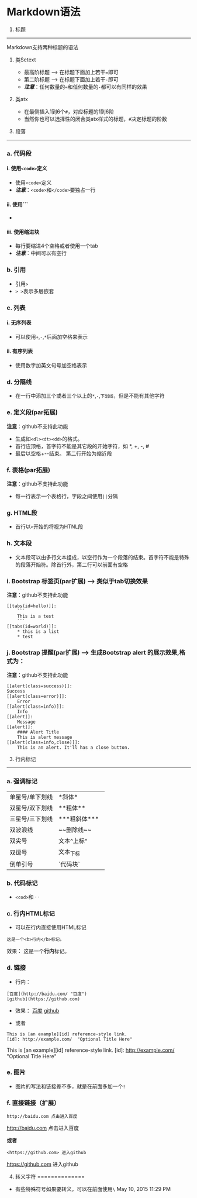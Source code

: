Markdown语法
===============
1. 标题
---------------
Markdown支持两种标题的语法

1. 类Setext
    * 最高阶标题 --> 在标题下面加上若干`=`即可
    * 第二阶标题 --> 在标题下面加上若干`-`即可
    * ***注意***：任何数量的`=`和任何数量的`-`都可以有同样的效果
2. 类atx
    * 在最侧插入1到6个`#`，对应标题的1到6阶
    * 当然你也可以选择性的闭合类atx样式的标题，`#`决定标题的阶数


2. 段落
--------------
### a. 代码段
#### i. 使用`<code>`定义
* 使用`<code>`定义
* ***注意***：`<code>`和`</code>`要独占一行

#### ii. 使用```
* ```要独占一行，成对出现

#### iii. 使用缩进块
* 每行要缩进4个空格或者使用一个tab
* ***注意***：中间可以有空行

### b. 引用
* 引用`>`
* `> >`表示多层嵌套

### c. 列表
#### i. 无序列表
* 可以使用`+`,`-`,`*`后面加空格来表示

#### ii. 有序列表
* 使用数字加英文句号加空格表示

### d. 分隔线
+ 在一行中添加三个或者三个以上的`*`,`-`,`下划线`，但是不能有其他字符

### e. 定义段(par拓展)
**注意**：github不支持此功能

* 生成如`<dl><dt><dd>`的格式。
* 首行应顶格，首字符不能是其它段的开始字符，如 *, +, -, # 
* 最后以空格+--结束。 第二行开始为缩近段

### f. 表格(par拓展)
**注意**：github不支持此功能

* 每一行表示一个表格行，字段之间使用`||`分隔

### g. HTML段
+ 首行以`<`开始的将视为HTNL段

### h. 文本段
+ 文本段可以由多行文本组成，以空行作为一个段落的结束。首字符不能是特殊的段落开始符。除首行外，第二行可以前面有空格

### i. Bootstrap 标签页(par扩展) --> 类似于tab切换效果
**注意**：github不支持此功能

    [[tabs(id=hello)]]:
	    ```
	    This is a test
	    ```
	[[tabs(id=world)]]:
	    * this is a list
	    * test

### j. Bootstrap 提醒(par扩展) --> 生成Bootstrap alert 的展示效果,格式为：
**注意**：github不支持此功能

	[[alert(class=success)]]:
    Success
	[[alert(class=error)]]:
	    Error
	[[alert(class=info)]]:
	    Info
	[[alert]]:
	    Message
	[[alert]]:
	    #### Alert Title
	    This is alert message
	[[alert(class=info,close)]]:
	    This is an alert. It'll has a close button.

3. 行内标记
---------------
### a. 强调标记
<table class="table table-bordered table-striped table-condensed" width='100%'>
	<tr>
		<td width='50%'>单星号/单下划线</td>
		<td>*斜体*</td>
	</tr>
	<tr>
		<td>双星号/双下划线</td>
		<td>**粗体**</td>
	</tr>
	<tr>
		<td>三星号/三下划线</td>
		<td>***粗斜体***</td>
	</tr>
	<tr>
		<td>双波浪线</td>
		<td>~~删除线~~</td>
	</tr>
	<tr>
		<td>双尖号</td>
		<td>文本^上标^</td>
	</tr>
	<tr>
		<td>双逗号</td>
		<td>文本<sub>下标</sub></td>
	</tr>
	<tr>
		<td>倒单引号</td>
		<td>`代码块`</td>
	</tr>
</table>

### b. 代码标记
+ `<cod>`和 · ·

### c. 行内HTML标记
+ 可以在行内直接使用HTML标记
```
这是一个<b>行内</b>标记。
```
效果：
这是一个<b>行内</b>标记。

### d. 链接
* 行内：
```
[百度](http://baidu.com/ "百度")
[github](https://github.com)
```
* 效果：
[百度](http:baidu.com"百度")
[github](https://github.com)

* 或者

```
This is [an example][id] reference-style link.
[id]: http://example.com/  "Optional Title Here"
```
This is [an example][id] reference-style link.
[id]: http://example.com/  "Optional Title Here"

### e. 图片
* 图片的写法和链接差不多，就是在前面多加一个`!`

### f. 直接链接（扩展）

```
http://baidu.com 点击进入百度
```
http://baidu.com 点击进入百度

**或者**
```
<https://github.com> 进入github
```
<https://github.com> 进入github

4. 转义字符
==============
* 有些特殊符号如果要转义，可以在前面使用`\`
May 10, 2015 11:29 PM
